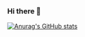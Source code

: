 ### Hi there 👋

[![Anurag's GitHub stats](https://github-readme-stats.vercel.app/api?username=xenoproxy&theme=radical&show_icons=true)](https://github.com/anuraghazra/github-readme-stats)


<!--
**XenoProxy/XenoProxy** is a ✨ _special_ ✨ repository because its `README.md` (this file) appears on your GitHub profile.

Here are some ideas to get you started:

- 🔭 I’m currently working on ...
- 🌱 I’m currently learning ...
- 👯 I’m looking to collaborate on ...
- 🤔 I’m looking for help with ...
- 💬 Ask me about ...
- 📫 How to reach me: ...
- 😄 Pronouns: ...
- ⚡ Fun fact: ...
-->

